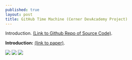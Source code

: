 ```yaml
---
published: true
layout: post
title: GitHub Time Machine (Cerner DevAcademy Project)
---
```

Introduction. [(Link to Github Repo of Source Code)](https://github.com/aakashpydi/GenerativeAdversarialNetwork).

**Introduction:** [(link to paper)](https://arxiv.org/abs/1406.2661).

![]({{site.baseurl}}/images/ghtm_images/ghtm_features_and_analysis.PNG)
![]({{site.baseurl}}/images/ghtm_images/ghtm_key_contributions.PNG)
![]({{site.baseurl}}/images/ghtm_images/ghtm_elasticsearch_integration.PNG)

